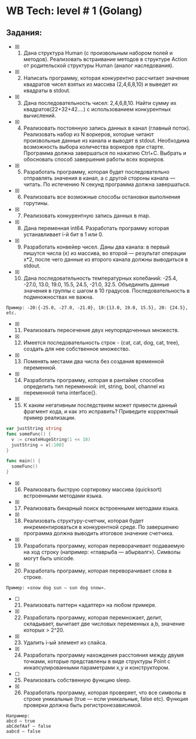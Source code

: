 # WB Tech: level # 1 (Golang)



## Задания:

- [x] 01. Дана структура Human (с произвольным набором полей и методов). Реализовать встраивание методов в структуре Action от родительской структуры Human (аналог наследования).

- [x] 02. Написать программу, которая конкурентно рассчитает значение квадратов чисел взятых из массива (2,4,6,8,10) и выведет их квадраты в stdout.

- [x] 03. Дана последовательность чисел: 2,4,6,8,10. Найти сумму их квадратов(22+32+42….) с использованием конкурентных вычислений.

- [x] 04. Реализовать постоянную запись данных в канал (главный поток). Реализовать набор из N воркеров, которые читают произвольные данные из канала и выводят в stdout. Необходима возможность выбора количества воркеров при старте. Программа должна завершаться по нажатию Ctrl+C. Выбрать и обосновать способ завершения работы всех воркеров.

- [x] 05. Разработать программу, которая будет последовательно отправлять значения в канал, а с другой стороны канала — читать. По истечению N секунд программа должна завершаться.

- [x] 06. Реализовать все возможные способы остановки выполнения горутины.

- [x] 07. Реализовать конкурентную запись данных в map.

- [x] 08. Дана переменная int64. Разработать программу которая устанавливает i-й бит в 1 или 0.

- [x] 09. Разработать конвейер чисел. Даны два канала: в первый пишутся числа (x) из массива, во второй — результат операции x*2, после чего данные из второго канала должны выводиться в stdout.

- [x] 10. Дана последовательность температурных колебаний: -25.4, -27.0, 13.0, 19.0, 15.5, 24.5, -21.0, 32.5. Объединить данные значения в группы с шагом в 10 градусов. Последовательность в подмножноствах не важна.
```
Пример: -20:{-25.0, -27.0, -21.0}, 10:{13.0, 19.0, 15.5}, 20: {24.5}, etc.
```

- [x] 11. Реализовать пересечение двух неупорядоченных множеств.

- [x] 12. Имеется последовательность строк - (cat, cat, dog, cat, tree), создать для нее собственное множество.

- [x] 13. Поменять местами два числа без создания временной переменной.

- [x] 14. Разработать программу, которая в рантайме способна определить тип переменной: int, string, bool, channel из переменной типа interface{}.

- [x] 15. К каким негативным последствиям может привести данный фрагмент кода, и как это исправить? Приведите корректный пример реализации.
```Go
var justString string
func someFunc() {
  v := createHugeString(1 << 10)
  justString = v[:100]
}

func main() {
  someFunc()
}
```

- [x] 16. Реализовать быструю сортировку массива (quicksort) встроенными методами языка.

- [x] 17. Реализовать бинарный поиск встроенными методами языка.

- [x] 18. Реализовать структуру-счетчик, которая будет инкрементироваться в конкурентной среде. По завершению программа должна выводить итоговое значение счетчика.

- [x] 19. Разработать программу, которая переворачивает подаваемую на ход строку (например: «главрыба — абырвалг»). Символы могут быть unicode.

- [x] 20. Разработать программу, которая переворачивает слова в строке.
```
Пример: «snow dog sun — sun dog snow».
```

- [ ] 21. Реализовать паттерн «адаптер» на любом примере.

- [x] 22. Разработать программу, которая перемножает, делит, складывает, вычитает две числовых переменных a,b, значение которых > 2^20.

- [x] 23. Удалить i-ый элемент из слайса.

- [x] 24. Разработать программу нахождения расстояния между двумя точками, которые представлены в виде структуры Point с инкапсулированными параметрами x,y и конструктором.

- [ ] 25. Реализовать собственную функцию sleep.

- [x] 26. Разработать программу, которая проверяет, что все символы в строке уникальные (true — если уникальные, false etc). Функция проверки должна быть регистронезависимой.
```
Например:
abcd — true
abCdefAaf — false
aabcd — false
```
